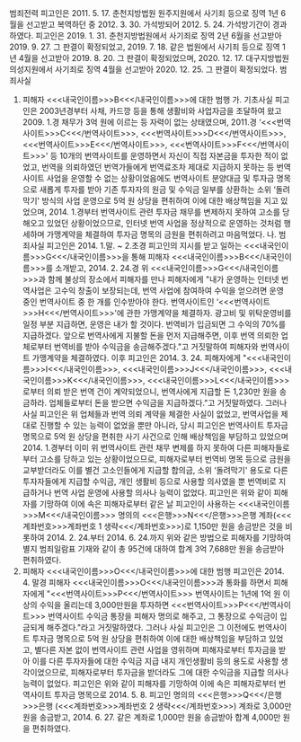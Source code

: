 범죄전력
피고인은 2011. 5. 17. 춘천지방법원 원주지원에서 사기죄 등으로 징역 1년 6월을 선고받고 복역하던 중 2012. 3. 30. 가석방되어 2012. 5. 24. 가석방기간이 경과하였다.
피고인은 2019. 1. 31. 춘천지방법원에서 사기죄로 징역 2년 6월을 선고받아 2019. 9. 27. 그 판결이 확정되었고, 2019. 7. 18. 같은 법원에서 사기죄 등으로 징역 1년 4월을 선고받아 2019. 8. 20. 그 판결이 확정되었으며, 2020. 12. 17. 대구지방법원 의성지원에서 사기죄로 징역 4월을 선고받아 2020. 12. 25. 그 판결이 확정되었다.
범죄사실
1. 피해자 <<<내국인이름>>>B<<</내국인이름>>>에 대한 범행
가. 기초사실
피고인은 2003년경부터 사채, 카드깡 등을 통해 생활비와 사업자금을 조달하여 왔고 2009. 1.경 채무가 3억 원에 이르는 등 자력이 없는 상태였으며, 2011.경 ‘<<<번역사이트>>>C<<</번역사이트>>>, <<<번역사이트>>>D<<</번역사이트>>>, <<<번역사이트>>>E<<</번역사이트>>>, <<<번역사이트>>>F<<</번역사이트>>>' 등 10개의 번역사이트를 운영하면서 자신이 직접 자본금을 투자한 적이 없었고, 번역을 의뢰하였던 번역가들에게 번역료조차 제대로 지급하지 못하는 등 번역사이트 사업을 운영할 수 없는 상황이었음에도 번역사이트 분양대금 및 투자금 명목으로 새롭게 투자를 받아 기존 투자자의 원금 및 수익금 일부를 상환하는 소위 ‘돌려막기' 방식의 사업 운영으로 5억 원 상당을 편취하여 이에 대한 배상책임을 지고 있었으며, 2014. 1.경부터 번역사이트 관련 투자금 채무를 변제하지 못하여 고소를 당해오고 있었던 상황이었으므로, 인터넷 번역 사업을 정상적으로 운영하는 것처럼 행세하며 가맹계약을 체결하여 투자금 명목의 금원을 편취하려고 마음먹었다.
나. 범죄사실
피고인은 2014. 1.말. ~ 2.초경 피고인의 지시를 받고 일하는 <<<내국인이름>>>G<<</내국인이름>>>을 통해 피해자 <<<내국인이름>>>B<<</내국인이름>>>를 소개받고, 2014. 2. 24.경 위 <<<내국인이름>>>G<<</내국인이름>>>과 함께 불상의 장소에서 피해자를 만나 피해자에게 "내가 운영하는 인터넷 번역사업은 고수익 창출이 보장되는데, 번역 사업에 참여하여 수익을 얻으려면 운영 중인 번역사이트 중 한 개를 인수받아야 한다. 번역사이트인 ‘<<<번역사이트>>>H<<</번역사이트>>>'에 관한 가맹계약을 체결하자. 광고비 및 위탁운영비를 일정 부분 지급하면, 운영은 내가 할 것이다. 번역비가 입금되면 그 수익의 70%를 지급하겠다. 앞으로 번역사에게 지불할 돈을 먼저 지급해주면, 이후 번역 의뢰한 업체로부터 번역비를 받아 수익금을 송금해주겠다."고 거짓말하여 피해자와 번역사이트 가맹계약을 체결하였다.
이후 피고인은 2014. 3. 24. 피해자에게 "<<<내국인이름>>>I<<</내국인이름>>>, <<<내국인이름>>>J<<</내국인이름>>>, <<<내국인이름>>>K<<</내국인이름>>>, <<<내국인이름>>>L<<</내국인이름>>>로부터 의뢰 받은 번역 건이 계약되었으니, 번역사에게 지급할 돈 1,230만 원을 송금하라. 업체들로부터 돈을 받으면 수익금을 지급하겠다."고 거짓말하였다.
그러나 사실 피고인은 위 업체들과 번역 의뢰 계약을 체결한 사실이 없었고, 번역사업을 제대로 진행할 수 있는 능력이 없었을 뿐만 아니라, 당시 피고인은 번역사이트 투자금 명목으로 5억 원 상당을 편취한 사기 사건으로 인해 배상책임을 부담하고 있었으며 2014. 1.경부터 이미 위 번역사이트 관련 채무 변제를 하지 못하여 다른 피해자들로부터 고소를 당하고 있는 상황이었으므로, 피해자로부터 번역비 명목 등으로 금원을 교부받더라도 이를 별건 고소인들에게 지급할 합의금, 소위 ‘돌려막기' 용도로 다른 투자자들에게 지급할 수익금, 개인 생활비 등으로 사용할 의사였을 뿐 번역비로 지급하거나 번역 사업 운영에 사용할 의사나 능력이 없었다.
피고인은 위와 같이 피해자를 기망하여 이에 속은 피해자로부터 같은 날 피고인이 사용하는 <<<내국인이름>>>M<<</내국인이름>>> 명의의 <<<은행>>>N<<</은행>>>은행 계좌(<<<계좌번호>>>계좌번호 1 생략<<</계좌번호>>>)로 1,150만 원을 송금받은 것을 비롯하여 2014. 2. 24.부터 2014. 6. 24.까지 위와 같은 방법으로 피해자를 기망하여 별지 범죄일람표 기재와 같이 총 95건에 대하여 합계 3억 7,688만 원을 송금받아 편취하였다.
2. 피해자 <<<내국인이름>>>O<<</내국인이름>>>에 대한 범행
피고인은 2014. 4. 말경 피해자 <<<내국인이름>>>O<<</내국인이름>>>과 통화를 하면서 피해자에게 "<<<번역사이트>>>P<<</번역사이트>>> 번역사이트는 1년에 1억 원 이상의 수익을 올리는데 3,000만원을 투자하면 <<<번역사이트>>>P<<</번역사이트>>> 번역사이트 수익금 통장을 피해자 명의로 해주고, 그 통장으로 수익금이 입금되게 해주겠다."라고 거짓말하였다.
그러나 사실 피고인은 그 이전에도 번역사이트 투자금 명목으로 5억 원 상당을 편취하여 이에 대한 배상책임을 부담하고 있었고, 별다른 자본 없이 번역사이트 관련 사업을 영위하며 피해자로부터 투자금을 받아 이를 다른 투자자들에 대한 수익금 지급 내지 개인생활비 등의 용도로 사용할 생각이었으므로, 피해자로부터 투자금을 받더라도 그에 대한 수익금을 지급할 의사나 능력이 없었다.
피고인은 위와 같이 피해자를 기망하여 이에 속은 피해자로부터 번역사이트 투자금 명목으로 2014. 5. 8. 피고인 명의의 <<<은행>>>Q<<</은행>>>은행 (<<<계좌번호>>>계좌번호 2 생략<<</계좌번호>>>) 계좌로 3,000만 원을 송금받고, 2014. 6. 27. 같은 계좌로 1,000만 원을 송금받아 합계 4,000만 원을 편취하였다.